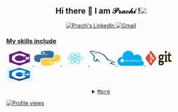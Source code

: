 <div align="center">
  <h2>  Hi there 👋 I am 𝒫𝓇𝒶𝒸𝒽𝒾 !<img src="https://media.giphy.com/media/mGcNjsfWAjY5AEZNw6/giphy.gif" width="50"> </h2>
    <a href="https://www.linkedin.com/in/prachi-poddar-597814190/" target="_blank"><img alt="Prachi's LinkedIn" 
                src="https://img.shields.io/badge/-Linkedin-0A66C2?style=flat-square&logo=Linkedin&logoColor=white">
    <a href="" target="_blank"><img alt="Gmail" 
                src="https://img.shields.io/badge/-Gmail-EA4335?style=flat-square&logo=Gmail&logoColor=white">
</div>
      <h3>My skills include</h3>


  <p >
      <img src="icons/csharp.png" width="70" height="40" />
      <img src="icons/python.png" width="70" height="40" />
      <img src="icons/react.png" width="70" height="40" />
      <img src="icons/mysql.svg" width="70" height="40" />
      <img src="icons/azure.png" width="70" height="40" />
      <img src="icons/git.svg" width="70" height="40" />
      <img src="icons/cpp.png" width="70" height="40" />
  </p>


<details align="center">
    <summary> <samp> More</samp></summary>
      <p align="center">
        <br>
          <img alt="Prachi Poddar's GitHub Stats"
                src="https://github-readme-stats.vercel.app/api?username=prachipoddar20&show_icons=true&theme=radical" />
        <br>
        
     
</details>

![Profile views](https://gpvc.arturio.dev/prachipoddar20?v=3)

